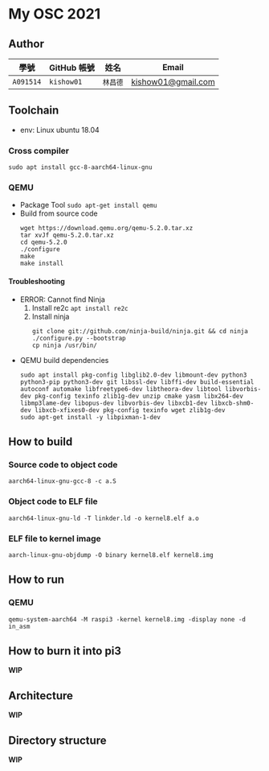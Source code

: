 # My OSC 2021

## Author

| 學號        | GitHub 帳號  | 姓名    | Email                      |
| ---------- | ----------- | ------- | -------------------------- |
| `A091514`  | `kishow01`  | `林昌德` | kishow01@gmail.com         |

## Toolchain
+ env: Linux ubuntu 18.04

### Cross compiler
``sudo apt install gcc-8-aarch64-linux-gnu``

### QEMU
+ Package Tool
	``sudo apt-get install qemu``
+ Build from source code
	```=
	wget https://download.qemu.org/qemu-5.2.0.tar.xz
	tar xvJf qemu-5.2.0.tar.xz
	cd qemu-5.2.0
	./configure
	make
	make install
	```

#### Troubleshooting
+ ERROR: Cannot find Ninja
	1. Install re2c
		``apt install re2c``
	2. Install ninja
		```=
		git clone git://github.com/ninja-build/ninja.git && cd ninja
		./configure.py --bootstrap
		cp ninja /usr/bin/
		```
+ QEMU build dependencies
	```=
	sudo apt install pkg-config libglib2.0-dev libmount-dev python3 python3-pip python3-dev git libssl-dev libffi-dev build-essential autoconf automake libfreetype6-dev libtheora-dev libtool libvorbis-dev pkg-config texinfo zlib1g-dev unzip cmake yasm libx264-dev libmp3lame-dev libopus-dev libvorbis-dev libxcb1-dev libxcb-shm0-dev libxcb-xfixes0-dev pkg-config texinfo wget zlib1g-dev
	sudo apt-get install -y libpixman-1-dev
	```

## How to build
### Source code to object code
``aarch64-linux-gnu-gcc-8 -c a.S``

### Object code to ELF file
``aarch64-linux-gnu-ld -T linkder.ld -o kernel8.elf a.o``

### ELF file to kernel image
``aarch-linux-gnu-objdump -O binary kernel8.elf kernel8.img``

## How to run

### QEMU
``qemu-system-aarch64 -M raspi3 -kernel kernel8.img -display none -d in_asm``

## How to burn it into pi3

**WIP**

## Architecture

**WIP**

## Directory structure

**WIP**